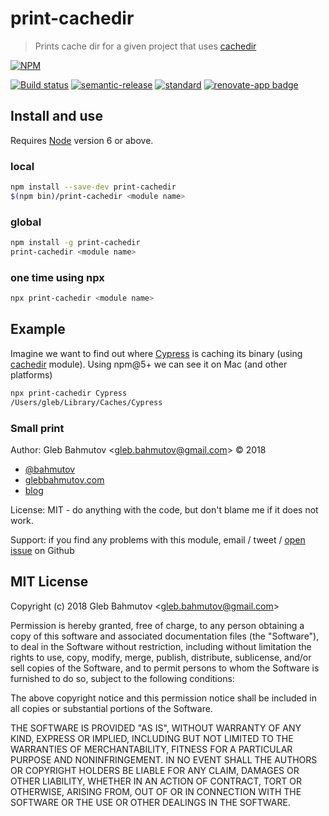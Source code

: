 # print-cachedir

> Prints cache dir for a given project that uses [cachedir](https://github.com/LinusU/node-cachedir)

[![NPM][npm-icon]][npm-url]

[![Build status][ci-image]][ci-url]
[![semantic-release][semantic-image]][semantic-url]
[![standard][standard-image]][standard-url]
[![renovate-app badge][renovate-badge]][renovate-app]

## Install and use

Requires [Node](https://nodejs.org/en/) version 6 or above.

### local

```sh
npm install --save-dev print-cachedir
$(npm bin)/print-cachedir <module name>
```

### global

```sh
npm install -g print-cachedir
print-cachedir <module name>
```

### one time using npx

```sh
npx print-cachedir <module name>
```

## Example

Imagine we want to find out where [Cypress](https://www.cypress.io/) is caching its binary (using [cachedir][cachedir] module). Using npm@5+ we can see it on Mac (and other platforms)

```sh
npx print-cachedir Cypress
/Users/gleb/Library/Caches/Cypress
```

### Small print

Author: Gleb Bahmutov &lt;gleb.bahmutov@gmail.com&gt; &copy; 2018

* [@bahmutov](https://twitter.com/bahmutov)
* [glebbahmutov.com](https://glebbahmutov.com)
* [blog](https://glebbahmutov.com/blog)

License: MIT - do anything with the code, but don't blame me if it does not work.

Support: if you find any problems with this module, email / tweet /
[open issue](https://github.com/bahmutov/print-cachedir/issues) on Github

## MIT License

Copyright (c) 2018 Gleb Bahmutov &lt;gleb.bahmutov@gmail.com&gt;

Permission is hereby granted, free of charge, to any person
obtaining a copy of this software and associated documentation
files (the "Software"), to deal in the Software without
restriction, including without limitation the rights to use,
copy, modify, merge, publish, distribute, sublicense, and/or sell
copies of the Software, and to permit persons to whom the
Software is furnished to do so, subject to the following
conditions:

The above copyright notice and this permission notice shall be
included in all copies or substantial portions of the Software.

THE SOFTWARE IS PROVIDED "AS IS", WITHOUT WARRANTY OF ANY KIND,
EXPRESS OR IMPLIED, INCLUDING BUT NOT LIMITED TO THE WARRANTIES
OF MERCHANTABILITY, FITNESS FOR A PARTICULAR PURPOSE AND
NONINFRINGEMENT. IN NO EVENT SHALL THE AUTHORS OR COPYRIGHT
HOLDERS BE LIABLE FOR ANY CLAIM, DAMAGES OR OTHER LIABILITY,
WHETHER IN AN ACTION OF CONTRACT, TORT OR OTHERWISE, ARISING
FROM, OUT OF OR IN CONNECTION WITH THE SOFTWARE OR THE USE OR
OTHER DEALINGS IN THE SOFTWARE.

[npm-icon]: https://nodei.co/npm/print-cachedir.svg?downloads=true
[npm-url]: https://npmjs.org/package/print-cachedir
[ci-image]: https://travis-ci.org/bahmutov/print-cachedir.svg?branch=master
[ci-url]: https://travis-ci.org/bahmutov/print-cachedir
[semantic-image]: https://img.shields.io/badge/%20%20%F0%9F%93%A6%F0%9F%9A%80-semantic--release-e10079.svg
[semantic-url]: https://github.com/semantic-release/semantic-release
[standard-image]: https://img.shields.io/badge/code%20style-standard-brightgreen.svg
[standard-url]: http://standardjs.com/
[renovate-badge]: https://img.shields.io/badge/renovate-app-blue.svg
[renovate-app]: https://renovateapp.com/

[cachedir]: https://github.com/LinusU/node-cachedir